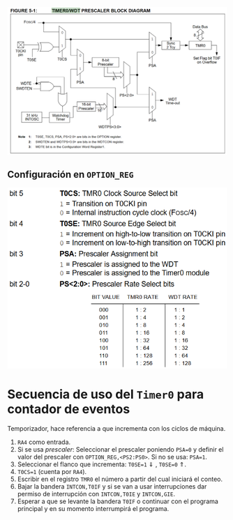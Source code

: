 ![80af4f7d2f7c6eecfe9d38f1ac18daee.png](../../../../img/bf487834c76643469b922ccd03d72f58.png)
## Configuración en `OPTION_REG`
![1a0508fdce18dd528873819ab6a37cfd.png](../../../../img/da5c47b222ec463689b1d6ddec9d458a.png)
# Secuencia de uso del `Timer0` para contador de eventos
Temporizador, hace referencia a que incrementa con los ciclos de máquina.

1. `RA4` como entrada.
2. Si se usa *prescaler*: Seleccionar el prescaler poniendo `PSA=0` y definir el valor del prescaler con `OPTION_REG,<PS2:PS0>`. 
Si no se usa: `PSA=1`.
3. Seleccionar el flanco que incrementa: `T0SE=1` $\Downarrow$ , `T0SE=0` $\Uparrow$.
4. `T0CS=1` (cuenta por `RA4`).
5. Escribir en el registro `TMR0` el número a partir del cual iniciará el conteo.
6. Bajar la bandera `INTCON,T0IF` y si se van a usar interrupciones dar permiso de interrupción con `INTCON,T0IE` y `INTCON,GIE`.
7. Esperar a que se levante la bandera `T0IF` o continuar con el programa principal y en su momento interrumpirá el programa.